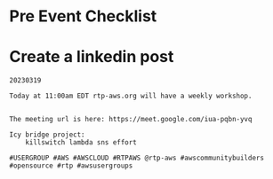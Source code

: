 # Pre Event Checklist

# Create a linkedin post

```
20230319

Today at 11:00am EDT rtp-aws.org will have a weekly workshop.  


The meeting url is here: https://meet.google.com/iua-pqbn-yvq

Icy bridge project:
    killswitch lambda sns effort

#USERGROUP #AWS #AWSCLOUD #RTPAWS @rtp-aws #awscommunitybuilders #opensource #rtp #awsusergroups
```

